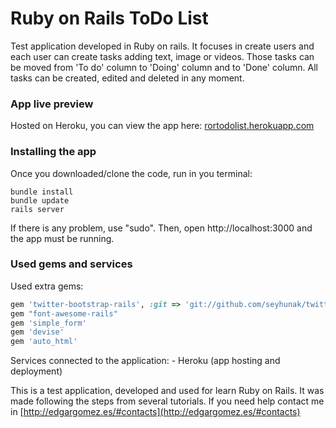 # Ruby on Rails ToDo List
Test application developed in Ruby on rails. It focuses in create users and each user can create tasks adding text, image or videos. Those tasks can be moved from 'To do' column to 'Doing' column and to 'Done' column. All tasks can be created, edited and deleted in any moment.

### App live preview
Hosted on Heroku, you can view the app here: [rortodolist.herokuapp.com](http://rortodolist.herokuapp.com)

### Installing the app

Once you downloaded/clone the code, run in you terminal:

    bundle install
    bundle update
    rails server

If there is any problem, use "sudo". Then, open http://localhost:3000 and the app must be running.

### Used gems and services

Used extra gems:
```ruby
gem 'twitter-bootstrap-rails', :git => 'git://github.com/seyhunak/twitter-bootstrap-rails.git'
gem "font-awesome-rails"
gem 'simple_form'
gem 'devise'
gem 'auto_html'
```

Services connected to the application:
    - Heroku (app hosting and deployment)


This is a test application, developed and used for learn Ruby on Rails. It was made following the steps from several tutorials. If you need help contact me in [http://edgargomez.es/#contacts](http://edgargomez.es/#contacts)

